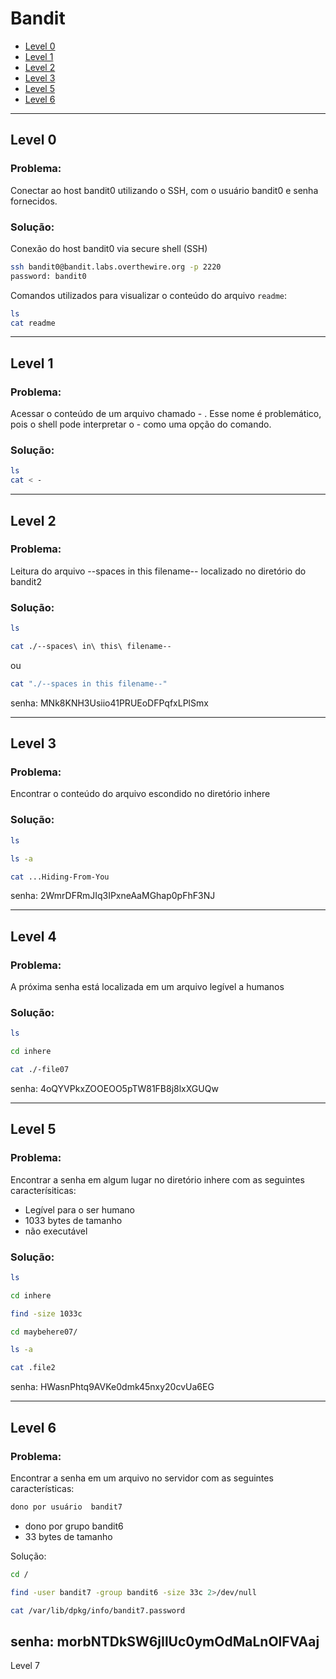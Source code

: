 # Bandit

- [Level 0](#Level-0)
- [Level 1](#Level-1)
- [Level 2](#Level-2)
- [Level 3](#Level-3)
- [Level 5](#Level-5)
- [Level 6](#Level-6)

---

## Level 0

### Problema: 

Conectar ao host bandit0 utilizando o SSH, com o usuário bandit0 e senha fornecidos.

### Solução:

Conexão do host bandit0 via secure shell (SSH)

```bash
ssh bandit0@bandit.labs.overthewire.org -p 2220
password: bandit0
```

Comandos utilizados para visualizar o conteúdo do arquivo `readme`:

```bash
ls
cat readme
```
---

## Level 1

### Problema: 

Acessar o conteúdo de um arquivo chamado - . Esse nome é problemático, pois o shell pode interpretar o - como uma opção do comando.

### Solução:

```bash
ls
cat < -
```
---

## Level 2

### Problema: 

Leitura do arquivo --spaces in this filename-- localizado no diretório do bandit2

### Solução: 

 ```bash
ls
```
```bash
cat ./--spaces\ in\ this\ filename--
```
ou 
```bash
cat "./--spaces in this filename--"
```

senha: MNk8KNH3Usiio41PRUEoDFPqfxLPlSmx

---

## Level 3

### Problema: 

Encontrar o conteúdo do arquivo escondido no diretório inhere

### Solução: 

```bash
ls
```
```bash
ls -a
```
```bash
cat ...Hiding-From-You
```

senha: 2WmrDFRmJIq3IPxneAaMGhap0pFhF3NJ

---

## Level 4

### Problema: 

A próxima senha está localizada em um arquivo legível a humanos

### Solução: 

```bash
ls
```
```bash
cd inhere
```
```bash
cat ./-file07
```

senha: 4oQYVPkxZOOEOO5pTW81FB8j8lxXGUQw

---

## Level 5

### Problema:

Encontrar a senha em algum lugar no diretório inhere com as seguintes caracterísiticas:

 - Legível para o ser humano
 - 1033 bytes de tamanho
 - não executável

### Solução:

```bash
ls
```
```bash
cd inhere
```
```bash
find -size 1033c
```
```bash
cd maybehere07/
```
```bash
ls -a
```
```bash
cat .file2
```
senha: HWasnPhtq9AVKe0dmk45nxy20cvUa6EG

---

## Level 6

### Problema:

Encontrar a senha em um arquivo no servidor com as seguintes características:

```bash
dono por usuário  bandit7
```
  - dono por grupo bandit6
  - 33 bytes de tamanho

Solução:

```bash
cd /
```
```bash
find -user bandit7 -group bandit6 -size 33c 2>/dev/null
```
```bash
cat /var/lib/dpkg/info/bandit7.password
```

senha: morbNTDkSW6jIlUc0ymOdMaLnOlFVAaj
---
Level 7
